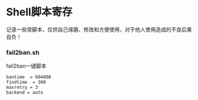 # Shell脚本寄存
记录一些常脚本，仅供自己琢磨、修改和方便使用，对于他人使用造成的不良后果自负！
### fail2ban.sh
fail2ban一键脚本
```
bantime  = 604800
findtime  = 300
maxretry = 3
backend = auto
```
